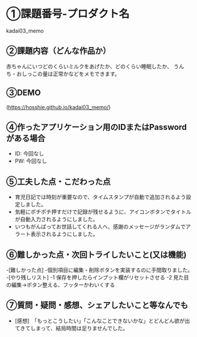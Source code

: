 # ①課題番号-プロダクト名

kadai03_memo

## ②課題内容（どんな作品か）

赤ちゃんにいつどのくらいミルクをあげたか、どのくらい睡眠したか、
うんち・おしっこの量は正常かなどをメモできます。

## ③DEMO

(https://hosshie.github.io/kadai03_memo/)

## ④作ったアプリケーション用のIDまたはPasswordがある場合

- ID: 今回なし
- PW: 今回なし

## ⑤工夫した点・こだわった点

- 育児日記では時刻が重要なので、タイムスタンプが自動で追加されるよう設定しました。
- 気軽にポチポチ押すだけで記録が残せるように、アイコンボタンでタイトルが自動入力されるようにしました。
- いつもがんばってお世話してくれる人へ、感謝のメッセージがランダムでアラート表示されるようにしました。

## ⑥難しかった点・次回トライしたいこと(又は機能)

-[難しかった点]
-個別項目に編集・削除ボタンを実装するのに手間取りました。
-[やり残しリスト]
-1 保存を押したらインプット欄がリセットさせる
-2 見た目の編集→ボタン整える、フッターかわいくする

## ⑦質問・疑問・感想、シェアしたいこと等なんでも

- [感想]　「もっとこうしたい」「こんなことできないかな」とどんどん欲が出てきてしまって、結局時間は足りませんでした。
